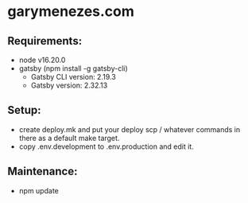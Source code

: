 # garymenezes.com

## Requirements:
* node v16.20.0
* gatsby (npm install -g gatsby-cli)
  * Gatsby CLI version: 2.19.3
  * Gatsby version: 2.32.13

## Setup:
* create deploy.mk and put your deploy scp / whatever commands in there as a default make target.
* copy .env.development to .env.production and edit it.

## Maintenance:
* npm update
